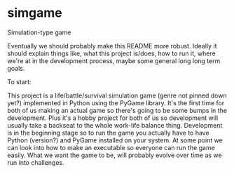 # simgame
Simulation-type game

Eventually we should probably make this README more robust. Ideally it should explain things like, what this project is/does, how to run it, where we're at in the development process, maybe some general long long term goals.

To start:

This project is a life/battle/survival simulation game (genre not pinned down yet?) implemented in Python using the PyGame library. It's the first time for both of us making an actual game so there's going to be some bumps in the development. Plus it's a hobby project for both of us so development will usually take a backseat to the whole work-life balance thing.
Development is in the beginning stage so to run the game you actually have to have Python (version?) and PyGame installed on your system. At some point we can look into how to make an executable so everyone can run the game easily.
What we want the game to be, will probably evolve over time as we run into challenges.
